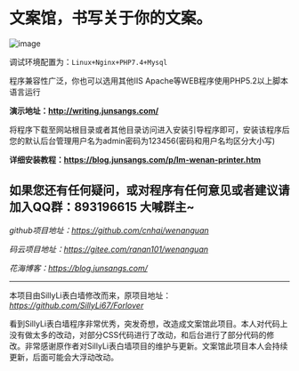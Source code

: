 # 文案馆，书写关于你的文案。

![image](https://cdn.jsdelivr.net/gh/ranan101/img/1.png)

调试环境配置为：`Linux+Nginx+PHP7.4+Mysql`

程序兼容性广泛，你也可以选用其他IIS Apache等WEB程序使用PHP5.2以上脚本语言运行

**演示地址：http://writing.junsangs.com/**

将程序下载至网站根目录或者其他目录访问进入安装引导程序即可，安装该程序后您的默认后台管理用户名为admin密码为123456(密码和用户名均区分大小写)

**详细安装教程：https://blog.junsangs.com/p/lm-wenan-printer.htm**

如果您还有任何疑问，或对程序有任何意见或者建议请加入QQ群：**893196615** 大喊群主~
------

*github项目地址：https://github.com/cnhai/wenanguan*

*码云项目地址：https://gitee.com/ranan101/wenanguan*

*花海博客：https://blog.junsangs.com/*

------
本项目由SillyLi表白墙修改而来，原项目地址：*https://github.com/SillyLi67/Forlover*

看到SillyLi表白墙程序非常优秀，突发奇想，改造成文案馆此项目。本人对代码上没有做太多的改动，对部分CSS代码进行了改动，和后台进行了部分代码的修改。非常感谢原作者对SillyLi表白墙项目的维护与更新。文案馆此项目本人会持续更新，后面可能会大浮动改动。
